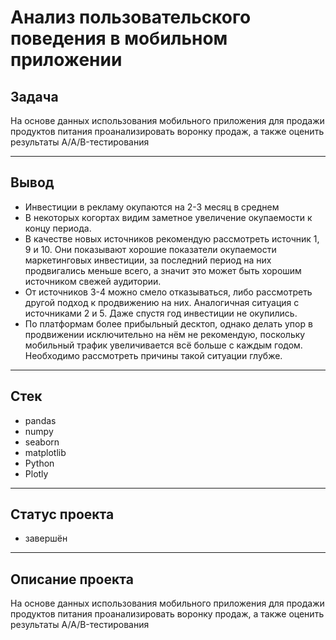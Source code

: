 # Анализ пользовательского поведения в мобильном приложении

## Задача
На основе данных использования мобильного приложения для продажи продуктов питания проанализировать воронку продаж, а также оценить результаты A/A/B-тестирования

***

## Вывод
* Инвестиции в рекламу окупаются на 2-3 месяц в среднем
* В некоторых когортах видим заметное увеличение окупаемости к концу периода. 
* В качестве новых источников рекомендую рассмотреть источник 1, 9 и 10. Они показывают хорошие показатели окупаемости маркетинговых инвестиции, за последний период на них продвигались меньше всего, а значит это может быть хорошим источником свежей аудитории. 
* От источников 3-4 можно смело отказываться, либо рассмотреть другой подход к продвижению на них. Аналогичная ситуация с источниками 2 и 5. Даже спустя год инвестиции не окупились.
* По платформам более прибыльный десктоп, однако делать упор в продвижении исключительно на нём не рекомендую, поскольку мобильный трафик увеличивается всё больше с каждым годом. Необходимо рассмотреть причины такой ситуации глубже.

***

## Стек
* pandas
* numpy
* seaborn 
* matplotlib
* Python
* Plotly



***

## Статус проекта
* завершён

***
## Описание проекта
На основе данных использования мобильного приложения для продажи продуктов питания проанализировать воронку продаж, а также оценить результаты A/A/B-тестирования

